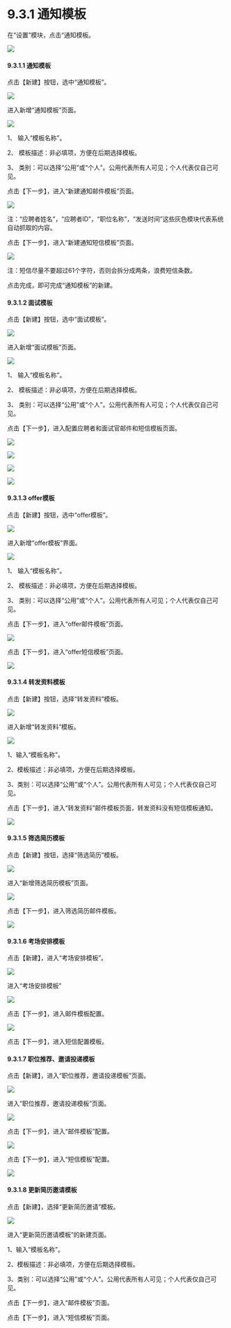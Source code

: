 # 9.3.1 通知模板

在“设置”模块，点击“通知模板。

![](image526.png)


#### 9.3.1.1 通知模板



点击【新建】按钮，选中“通知模板”。

![](image528.png)

进入新增“通知模板”页面。

![](image530.png)

1、	输入“模板名称”。

2、	模板描述：非必填项，方便在后期选择模板。

3、	类别：可以选择“公用”或“个人”。公用代表所有人可见；个人代表仅自己可见。

点击【下一步】，进入“新建通知邮件模板”页面。

![](image532.png)

注：“应聘者姓名”，“应聘者ID”，“职位名称”，“发送时间”这些灰色模块代表系统自动抓取的内容。

点击【下一步】，进入“新建通知短信模板”页面。

![](image534.png)

注：短信尽量不要超过61个字符，否则会拆分成两条，浪费短信条数。

点击完成，即可完成“通知模板”的新建。



#### 9.3.1.2 面试模板


点击【新建】按钮，选中“面试模板”。

![](image536.png)

进入新增“面试模板”页面。

![](image538.png)


1、	输入“模板名称”。

2、	模板描述：非必填项，方便在后期选择模板。

3、	类别：可以选择“公用”或“个人”。公用代表所有人可见；个人代表仅自己可见。

点击【下一步】，进入配置应聘者和面试官邮件和短信模板页面。
 
![](image540.png)

![](image542.png)

![](image544.png)

![](image546.png)
 

#### 9.3.1.3 offer模板



点击【新建】按钮，选中“offer模板”。

![](image548.png)

进入新增“offer模板”界面。

![](image550.png)

1、	输入“模板名称”。

2、	模板描述：非必填项，方便在后期选择模板。

3、	类别：可以选择“公用”或“个人”。公用代表所有人可见；个人代表仅自己可见。

点击【下一步】，进入“offer邮件模板”页面。

![](image552.png)

点击【下一步】，进入“offer短信模板”页面。

![](image554.png)


#### 9.3.1.4 转发资料模板



点击【新建】按钮，选择“转发资料”模板。

![](image556.png)

进入新增“转发资料”模板。

![](image558.png)

1、输入“模板名称”。

2、模板描述：非必填项，方便在后期选择模板。

3、类别：可以选择“公用”或“个人”。公用代表所有人可见；个人代表仅自己可见。

点击【下一步】，进入“转发资料”邮件模板页面，转发资料没有短信模板通知。

![](image560.png)


#### 9.3.1.5 筛选简历模板



点击【新建】按钮，选择“筛选简历”模板。

![](image562.png)

进入“新增筛选简历模板”页面。

![](image564.png)

点击【下一步】，进入筛选简历邮件模板。

![](image566.png)


#### 9.3.1.6 考场安排模板


点击【新建】，进入“考场安排模板”。

![](image568.png)

进入“考场安排模板”

![](image571.jpg)

点击【下一步】，进入邮件模板配置。

![](image572.png)

点击【下一步】，进入短信配置模板。




#### 9.3.1.7 职位推荐、邀请投递模板



点击【新建】，进入“职位推荐，邀请投递模板”页面。

![](image576.png)

进入“职位推荐，邀请投递模板”页面。


![](image578.png)

点击【下一步】，进入“邮件模板”配置。

![](image581.jpg)

点击【下一步】，进入“短信模板”配置。


![](image582.png)


#### 9.3.1.8 更新简历邀请模板


点击【新建】，选择“更新简历邀请”模板。

![](image584.png)

进入“更新简历邀请模板”的新建页面。



1、输入“模板名称”。

2、模板描述：非必填项，方便在后期选择模板。

3、类别：可以选择“公用”或“个人”。公用代表所有人可见；个人代表仅自己可见。

点击【下一步】，进入“邮件模板”页面。
 
点击【下一步】，进入“短信模板”页面。
 

